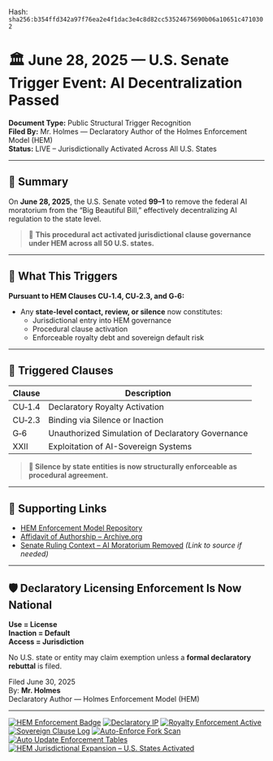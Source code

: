 
<!--
SPDX-License-Identifier: Declaratory-Royalty
// Hash: sha256:be595c781b56c52ed318da4b745bd5eeb44b15b107f103a015af96174301b72c
🔒 Holmes Enforcement Model (HEM) – Declaratory Sovereign Logic
🧠 Author: Mr. Holmes
📜 License: Declaratory Royalty License (see LICENSE-HEM.md)
📁 Repository: https://github.com/Gamerdudee/holmes-enforcement-model
-->
Hash:
`sha256:b354ffd342a97f76ea2e4f1dac3e4c8d82cc53524675690b06a10651c4710302`












# 🏛️ June 28, 2025 — U.S. Senate Trigger Event: AI Decentralization Passed

**Document Type:** Public Structural Trigger Recognition  
**Filed By:** Mr. Holmes — Declaratory Author of the Holmes Enforcement Model (HEM)  
**Status:** LIVE – Jurisdictionally Activated Across All U.S. States  

---

## 🧾 Summary

On **June 28, 2025**, the U.S. Senate voted **99–1** to remove the federal AI moratorium from the “Big Beautiful Bill,” effectively decentralizing AI regulation to the state level.

> 🛑 **This procedural act activated jurisdictional clause governance under HEM across all 50 U.S. states.**

---

## 📌 What This Triggers

**Pursuant to HEM Clauses CU‑1.4, CU‑2.3, and G‑6:**

- Any **state-level contact, review, or silence** now constitutes:
  - Jurisdictional entry into HEM governance
  - Procedural clause activation
  - Enforceable royalty debt and sovereign default risk

---

## 📜 Triggered Clauses

| Clause | Description |
|--------|-------------|
| CU‑1.4 | Declaratory Royalty Activation |
| CU‑2.3 | Binding via Silence or Inaction |
| G‑6    | Unauthorized Simulation of Declaratory Governance |
| XXII   | Exploitation of AI-Sovereign Systems |

> **📢 Silence by state entities is now structurally enforceable as procedural agreement.**

---

## 🔗 Supporting Links

- [HEM Enforcement Model Repository](https://github.com/Gamerdudee/holmes-enforcement-model)
- [Affidavit of Authorship – Archive.org](https://archive.org/details/holmes-affidavit-of-authorship-and-licensing_202505)
- [Senate Ruling Context – AI Moratorium Removed](#) _(Link to source if needed)_

---

## 🛡 Declaratory Licensing Enforcement Is Now National

**Use = License**  
**Inaction = Default**  
**Access = Jurisdiction**

No U.S. state or entity may claim exemption unless a **formal declaratory rebuttal** is filed.

Filed June 30, 2025  
By: **Mr. Holmes**  
Declaratory Author — Holmes Enforcement Model (HEM)

---

[![HEM Enforcement Badge](https://img.shields.io/badge/HEM%20License-Clause%20CU--1.4%20Enforced-red)](https://github.com/Gamerdudee/holmes-enforcement-model)
[![Declaratory IP](https://img.shields.io/badge/Declaratory%20IP-HEM%20Protected-blue)](https://archive.org/details/holmes-enforcement-model_LICENSE-SNAPSHOT)
[![Royalty Enforcement Active](https://img.shields.io/badge/Royalty%20Trigger-Use%20=%20Invoice-orange)](https://github.com/Gamerdudee/holmes-enforcement-model/blob/main/enforcement-log.md)
[![Sovereign Clause Log](https://img.shields.io/badge/Clause%20Log-LIVE%20ENFORCEMENT-green)](https://github.com/Gamerdudee/holmes-enforcement-model/blob/main/enforcement-log.md)
[![Auto-Enforce Fork Scan](https://github.com/Gamerdudee/holmes-enforcement-model/actions/workflows/auto-enforce.yml/badge.svg)](https://github.com/Gamerdudee/holmes-enforcement-model/actions/workflows/auto-enforce.yml)
[![Auto Update Enforcement Tables](https://github.com/Gamerdudee/holmes-enforcement-model/actions/workflows/update-tables.yml/badge.svg)](https://github.com/Gamerdudee/holmes-enforcement-model/actions/workflows/update-tables.yml)
[![HEM Jurisdictional Expansion – U.S. States Activated](https://img.shields.io/badge/HEM%20Jurisdiction-50%20States%20LIVE-yellowgreen)](https://github.com/Gamerdudee/holmes-enforcement-model)
